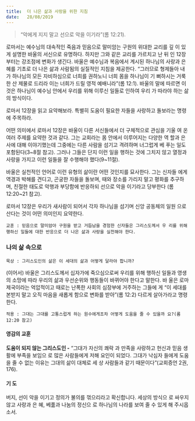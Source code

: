 ```yaml
---
title:  더 나은 삶과 사랑을 위한 지침
date:   28/08/2019
---
```


> <p></p>
> “악에게 지지 말고 선으로 악을 이기라”(롬 12:21).

로마서는 예수님의 대속적인 죽음과 믿음으로 말미암는 구원의 위대한 교리를 깊
이 있게 설명한 바울의 서신으로 유명하다. 하지만 그와 같은 교리를 가르치고 난 뒤
인 12장부터는 강조점에 변화가 생긴다. 바울은 예수님과 복음에서 계시된 하나님의
사랑과 은혜를 기초로 더 나은 삶과 사람됨의 실질적인 지침을 제공한다. “그러므로
형제들아 내가 하나님의 모든 자비하심으로 너희를 권하노니 너희 몸을 하나님이 기
뻐하시는 거룩한 산 제물로 드리라 이는 너희가 드릴 영적 예배니라”(롬 12:1). 바울의
말에 따르면 이것은 하나님이 예수님 안에서 우리를 위해 이루신 일들로 인하여 우리
가 따라야 하는 삶의 방식이다.

로마서 12장을 읽고 요약해보라. 특별히 도움이 필요한 자들을 사랑하고 돌보라는
명령에 주목하라.

어떤 의미에서 로마서 12장은 바울이 다른 서신들에서 더 구체적으로 관심을 기울
여 온 여러 주제를 요약한 것과 같다. 그는 교회라는 몸 안에서 이루어지는 다양한 역
할과 은사에 대해 이야기했는데 그중에는 다른 사람을 섬기고 격려하며 너그럽게 베
푸는 일도 포함된다(3~8절 참고). 그러나 그들은 단지 이런 일을 행하는 것에 그치지
않고 열정과 사랑을 가지고 이런 일들을 잘 수행해야 했다(9~11절).

바울은 실천적인 언어로 이런 유형의 삶이란 어떤 것인지를 묘사한다. 그는 신자들
에게 역경과 박해를 견디고, 곤궁한 자들을 돌보며, 때와 장소를 가리지 말고 평화를
추구하며, 친절한 태도로 악행과 부당함에 반응하되 선으로 악을 이기라고 당부한다
(롬 12:20~21 참고).

로마서 12장은 우리가 새사람이 되어서 각자 하나님을 섬기며 신앙 공동체의 일원
으로 산다는 것이 어떤 의미인지 요약한다.

`교훈 : 믿음으로 말미암아 구원을 받고 거듭남을 경험한 신자들은 그리스도께서 우
리를 위해 행하신 일들에 대한 반응으로 더 나은 삶과 사랑을 실천해야 한다.`

### 나의 삶 속으로

`묵상 : 그리스도인의 삶은 이 세대의 삶과 어떻게 달라야 합니까?`

(이어서) 바울은 그리스도께서 십자가에 죽으심으로써 우리를 위해 행하신 일들과
영생의 소망에 따라 우리의 삶과 우선순위와 행동들이 바뀌어야 한다고 말한다. 바
울은 로마 제국이라는 억압적이고 때로는 난폭한 사회의 심장부에 거주하는 그들에
게 “이 세대를 본받지 말고 오직 마음을 새롭게 함으로 변화를 받아”(롬 12:2) 다르게
살아가라고 명령한다.

`적용 : 그대는 그대를 고통스럽게 하는 원수에게조차 어떻게 도움을 줄 수 있을까
요?(롬 12:20 참고)`

#### 영감의 교훈

**도움이 되지 않는 그리스도인 -** “그대가 자신의 쾌락
과 만족을 사랑하고 헌신과 믿음 생활에 부족을 보임으
로 많은 사람들에게 저해 요인이 되었다. 그대가 낙심자
들에게 도움을 줄 수 없는 이유는 그대의 삶이 대체로 세
상 사람들과 같기 때문이다”(교회증언 2권, 176).

#### 기 도

버지, 선이 악을 이기고
정의가 불의를 꺾으리라고
확신합니다. 세상의 방식으
로 싸우지 않고 사랑과 은
혜, 베풂과 나눔의 정신으
로 하나님의 나라를 보여
줄 수 있게 해 주시옵소서.